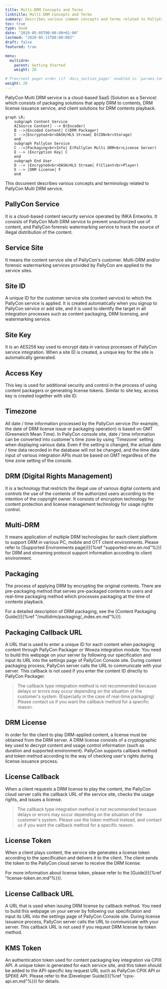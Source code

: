 ```yaml
---
title: Multi-DRM Concepts and Terms
linktitle: Multi-DRM Concepts and Terms
summary: Describes various common concepts and terms related to PallyCon Multi-DRM service.
toc: true
type: book
date: "2019-05-05T00:00:00+01:00"
lastmod: "2020-05-11T00:00:00Z"
draft: false
featured: true

menu:
  multidrm:
    parent: Getting Started
    weight: 20

# Prev/next pager order (if `docs_section_pager` enabled in `params.toml`)
weight: 20
---
```


PallyCon Multi DRM service is a cloud-based SaaS (Solution as a Service) which consists of packaging solutions that apply DRM to contents, DRM license issuance service, and client solutions for DRM contents playback.

```mermaid
graph LR;
    subgraph Content Service
    A[Source Content] --> B(Encoder)
    B -->|Encoded Content| C(DRM Packager)
    C -->|Encrypted<br>DASH/HLS Stream| D(CDN<br>Storage)
    end
    subgraph PallyCon Service
    C -->|Packaging<br>Info| E(PallyCon Multi DRM<br>License Server)
    E --> |Encryption Key| C
    end
    subgraph End User
    D --> |Encrypted<br>DASH/HLS Stream| F(Client<br>Player)
    E --> |DRM License| F
    end
```

This document describes various concepts and terminology related to PallyCon Multi DRM service.

## PallyCon Service

It is a cloud-based content security service operated by INKA Entworks. It consists of PallyCon Multi DRM service to prevent unauthorized use of content, and PallyCon forensic watermarking service to track the source of illegal distribution of the content.

## Service Site

It means the content service site of PallyCon's customer. Multi-DRM and/or forensic watermarking services provided by PallyCon are applied to the service sites.

## Site ID

A unique ID for the customer service site (content service) to which the PallyCon service is applied. It is created automatically when you signup to PallyCon service or add site, and it is used to identify the target in all integration processes such as content packaging, DRM licensing, and watermarking service.

## Site Key

It is an AES256 key used to encrypt data in various processes of PallyCon service integration. When a site ID is created, a unique key for the site is automatically generated.

## Access Key

This key is used for additional security and control in the process of using content packagers or generating license tokens. Similar to site key, access key is created together with site ID.

## Timezone

All date / time information processed by the PallyCon service (for example, the date of DRM license issue or packaging operation) is based on GMT (Greenwich Mean Time). In PallyCon console site, date / time information can be converted into customer's time zone by using 'Timezone' setting when displaying various data. Even if the setting is changed, the actual date / time data recorded in the database will not be changed, and the time data input of various integration APIs must be based on GMT regardless of the time zone setting of the console.

## DRM (Digital Rights Management)

It is a technology that restricts the illegal use of various digital contents and controls the use of the contents of the authorized users according to the intention of the copyright owner. It consists of encryption technology for content protection and license management technology for usage rights control.

## Multi-DRM

It means application of multiple DRM technologies for each client platform to support DRM in various PC, mobile and OTT client environments. Please refer to [Supported Environments page]({{%ref "supported-env.en.md"%}}) for DRM and streaming protocol support information according to client environment.

## Packaging

The process of applying DRM by encrypting the original contents. There are pre-packaging method that serves pre-packaged contents to users and real-time packaging method which processes packaging at the time of contents playback.

For a detailed description of DRM packaging, see the [Content Packaging Guide]({{%ref "/multidrm/packaging/_index.en.md"%}}).

## Packaging Callback URL

A URL that is used to enter a unique ID for each content when packaging content through PallyCon Packager or Wowza integration module. You need to build this webpage on your server by following our specification and input its URL into the settings page of PallyCon Console site. During content packaging process, PallyCon server calls the URL to communicate with your server. This callback is not used if you enter the content ID directly to PallyCon Packager. 

> The callback type integration method is not recommended because delays or errors may occur depending on the situation of the customer's system. (Especially in the case of real-time packaging) Please contact us if you want the callback method for a specific reason.

## DRM License

In order for the client to play DRM-applied content, a license must be obtained from the DRM server. A DRM license consists of a cryptographic key used to decrypt content and usage control information (such as duration and supported environment). PallyCon supports callback method and token method according to the way of checking user's rights during license issuance process.

## License Callback

When a client requests a DRM license to play the content, the PallyCon cloud server calls the callback URL of the service site, checks the usage rights, and issues a license.

> The callback type integration method is not recommended because delays or errors may occur depending on the situation of the customer's system. Please use the token method instead, and contact us if you want the callback method for a specific reason.

## License Token

When a client plays content, the service site generates a license token according to the specification and delivers it to the client. The client sends the token to the PallyCon cloud server to receive the DRM license.

For more information about license token, please refer to the [Guide]({{%ref "license-token.en.md"%}}).

## License Callback URL

A URL that is used when issuing DRM license by callback method. You need to build this webpage on your server by following our specification and input its URL into the settings page of PallyCon Console site. During license issuance process, PallyCon server calls the URL to communicate with your server. This callback URL is not used if you request DRM license by token method. 

## KMS Token

An authentication token used for content packaging key integration via CPIX API. A unique token is generated for each service site, and this token should be added to the API-specific key request URL such as PallyCon CPIX API or SPEKE API. Please refer to the [Developer Guide]({{%ref "cpix-api.en.md"%}}) for details.
